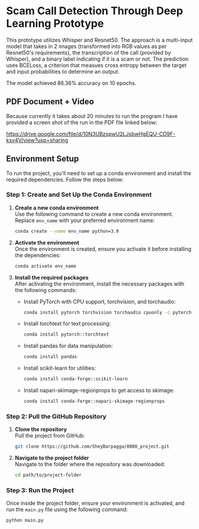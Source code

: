# Scam Call Detection Through Deep Learning Prototype

This prototype utilizes Whisper and Resnet50. The approach is a multi-input model that takes in 2 images (transformed into RGB values as per Resnet50's requirements), the transcription of the call (provided by Whisper), and a binary label indicating if it is a scam or not. The prediction uses BCELoss, a criterion that measues cross entropy between the target and input probabilities to determine an output. 

The model achieved 86.36% accuracy on 10 epochs. 

## PDF Document + Video
Because currently it takes about 20 minutes to run the program I have provided a screen shot of the run in the PDF file linked below:

https://drive.google.com/file/d/10N3UBzspwU2LJsbwHgEQU-CD9F-ksv4V/view?usp=sharing

## Environment Setup

To run the project, you'll need to set up a conda environment and install the required dependencies. Follow the steps below:

### Step 1: Create and Set Up the Conda Environment

1. **Create a new conda environment**  
   Use the following command to create a new conda environment. Replace `env_name` with your preferred environment name:

    ```bash
    conda create --name env_name python=3.9
    ```

2. **Activate the environment**  
   Once the environment is created, ensure you activate it before installing the dependencies:

    ```bash
    conda activate env_name
    ```

3. **Install the required packages**  
   After activating the environment, install the necessary packages with the following commands:

    - Install PyTorch with CPU support, torchvision, and torchaudio:

      ```bash
      conda install pytorch torchvision torchaudio cpuonly -c pytorch
      ```

    - Install torchtext for text processing:

      ```bash
      conda install pytorch::torchtext
      ```

    - Install pandas for data manipulation:

      ```bash
      conda install pandas
      ```

    - Install scikit-learn for utilities:

      ```bash
      conda install conda-forge::scikit-learn
      ```

    - Install napari-skimage-regionprops to get access to skimage:

      ```bash
      conda install conda-forge::napari-skimage-regionprops
      ```

### Step 2: Pull the GitHub Repository

1. **Clone the repository**  
   Pull the project from GitHub:

    ```bash
    git clone https://github.com/SheyBarpagga/8800_project.git
    ```

2. **Navigate to the project folder**  
   Navigate to the folder where the repository was downloaded:

    ```bash
    cd path/to/project-folder
    ```

### Step 3: Run the Project

Once inside the project folder, ensure your environment is activated, and run the `main.py` file using the following command:

```bash
python main.py